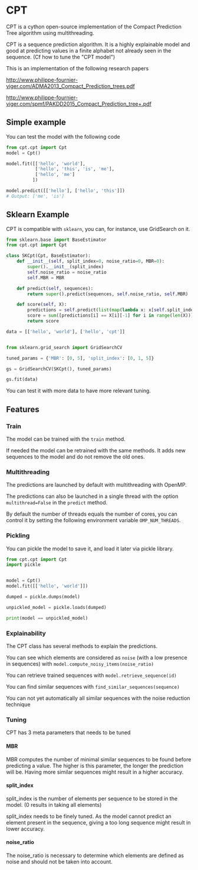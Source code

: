 # CPT

CPT is a cython open-source implementation of the Compact Prediction Tree algorithm using multithreading.

CPT is a sequence prediction algorithm. It is a highly explainable model and good at predicting values in a finite alphabet not already seen in the sequence. (Cf how to tune the "CPT model")

This is an implementation of the following research papers

http://www.philippe-fournier-viger.com/ADMA2013_Compact_Prediction_trees.pdf

http://www.philippe-fournier-viger.com/spmf/PAKDD2015_Compact_Prediction_tree+.pdf

## Simple example

You can test the model with the following code

```python
from cpt.cpt import Cpt
model = Cpt()

model.fit([['hello', 'world'],
           ['hello', 'this', 'is', 'me'],
           ['hello', 'me']
          ])

model.predict([['hello'], ['hello', 'this']])
# Output: ['me', 'is']
```

## Sklearn Example

CPT is compatible with `sklearn`, you can, for instance, use GridSearch on it.
```python
from sklearn.base import BaseEstimator
from cpt.cpt import Cpt

class SKCpt(Cpt, BaseEstimator):
    def __init__(self, split_index=0, noise_ratio=0, MBR=0):
        super().__init__(split_index)
        self.noise_ratio = noise_ratio
        self.MBR = MBR

    def predict(self, sequences):
        return super().predict(sequences, self.noise_ratio, self.MBR)

    def score(self, X):
        predictions = self.predict(list(map(lambda x: x[self.split_index:-1], X)))
        score = sum([predictions[i] == X[i][-1] for i in range(len(X))]) / len(X) * 100
        return score

data = [['hello', 'world'], ['hello', 'cpt']]


from sklearn.grid_search import GridSearchCV

tuned_params = {'MBR': [0, 5], 'split_index': [0, 1, 5]}

gs = GridSearchCV(SKCpt(), tuned_params)

gs.fit(data)
```
You can test it with more data to have more relevant tuning.

## Features
### Train

The model can be trained with the `train` method.

If needed the model can be retrained with the same methods. It adds new sequences to the model and do not remove the old ones.

### Multithreading

The predictions are launched by default with multithreading with OpenMP.

The predictions can also be launched in a single thread with the option `multithread=False` in the `predict` method.

By default the number of threads equals the number of cores, you can control it by setting the following environment variable `OMP_NUM_THREADS`.

### Pickling

You can pickle the model to save it, and load it later via pickle library.
```python
from cpt.cpt import Cpt
import pickle


model = Cpt()
model.fit([['hello', 'world']])

dumped = pickle.dumps(model)

unpickled_model = pickle.loads(dumped)

print(model == unpickled_model)
```

### Explainability

The CPT class has several methods to explain the predictions.

You can see which elements are considered as `noise` (with a low presence in sequences) with `model.compute_noisy_items(noise_ratio)`

You can retrieve trained sequences with `model.retrieve_sequence(id)`

You can find similar sequences with `find_similar_sequences(sequence)`

You can not yet automatically all similar sequences with the noise reduction technique

### Tuning

CPT has 3 meta parameters that needs to be tuned

#### MBR

MBR computes the number of minimal similar sequences to be found before predicting a value. The higher is this parameter, the longer the prediction will be. Having more similar sequences might result in a higher accuracy.

#### split_index

split_index is the number of elements per sequence to be stored in the model. (0 results in taking all elements)

split_index needs to be finely tuned. As the model cannot predict an element present in the sequence, giving a too long sequence might result in lower accuracy.

#### noise_ratio

The noise_ratio is necessary to determine which elements are defined as noise and should not be taken into account.
